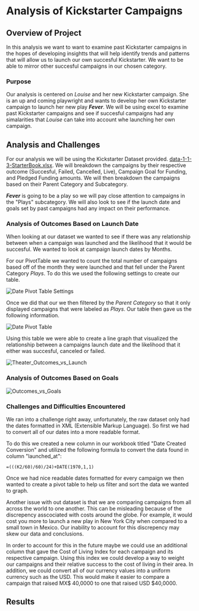 # Analysis of Kickstarter Campaigns

## Overview of Project
In this analysis we want to want to examine past Kickstarter campaigns in the hopes of developing insightts that will help identify trends and patterns that will allow us to launch our own succesful Kickstarter. We want to be able to mirror other succesful campaigns in our chosen category.

### Purpose
Our analysis is centered on *Louise* and her new Kickstarter campaign. She is an up and coming playwright and wants to develop her own Kickstarter campaign to launch her new play ***Fever***.  We will be using excel to examine past Kickstarter campaigns and see if succesful campaigns had any simalarities that *Louise* can take into account whe launching her own campaign.
## Analysis and Challenges
For our analysis we will be using the Kickstarter Dataset provided. [data-1-1-3-StarterBook.xlsx](https://github.com/rulma/Kickstarter-Anlaysis/files/6412494/data-1-1-3-StarterBook.xlsx). We will breakdown the campaigns by their respective outcome (Succesful, Failed, Cancelled, Live), Campaign Goal for Funding, and Pledged Funding amounts. We will then breakdown the campaigns based on their Parent Category and Subcategory. 

***Fever*** is going to be a play so we will pay close attention to campaigns in the "Plays" subcategory. We will also look to see if the launch date and goals set by past campaigns had any impact on their performance.

### Analysis of Outcomes Based on Launch Date
When looking at our dataset we wanted to see if there was any relationship between when a campaign was launched and the likelihood that it would be succesful. We wanted to look at campaign launch dates by Months. 

For our PivotTable we wanted to count the total number of campaigns based off of the month they were launched and that fell under the Parent Category *Plays*.
To do this we used the following settings to create our table.

![Date Pivot Table Settings](https://user-images.githubusercontent.com/82015631/116833176-43b30700-ab7d-11eb-92b8-260af7310bf3.PNG)

Once we did that our we then filtered by the *Parent Category* so that it only displayed campaigns that were labeled as *Plays*. Our table then gave us the following information.

![Date Pivot Table](https://user-images.githubusercontent.com/82015631/116833195-62190280-ab7d-11eb-8c39-4c21eeadf260.PNG)

Using this table we were able to create a line graph that visualized the relationship between a campaigns launch date and the likelihood that it either was succesful, canceled or failed.

![Theater_Outcomes_vs_Launch](https://user-images.githubusercontent.com/82015631/116832802-e36f9580-ab7b-11eb-9296-ada7b3694ccf.PNG)



### Analysis of Outcomes Based on Goals
![Outcomes_vs_Goals](https://user-images.githubusercontent.com/82015631/116832805-e9657680-ab7b-11eb-8a54-723ab7c83226.png)

### Challenges and Difficulties Encountered
We ran into a challenge right away, unfortunately, the raw dataset only had the dates formatted in XML (Extensible Markup Language). So first we had to convert all of our dates into a more readable format. 

To do this we created a new column in our workbook titled "Date Created Conversion" and utilized the following formula to convert the data found in column "launched_at":

```
=(((K2/60)/60)/24)+DATE(1970,1,1)
```

Once we had nice readable dates formatted for every campaign we then wanted to create a pivot table to help us filter and sort the data we wanted to graph. 

Another issue with out dataset is that we are comparing campaigns from all across the world to one another. This can be misleading because of the discrepency asscociated with costs around the globe. For example, it would cost you more to launch a new play in New York City when compared to a small town in Mexico. Our inability to account for this discrepency may skew our data and conclusions.

In order to account for this in the future maybe we could use an additional column that gave the Cost of Living Index for each campaign and its respective campaign. Using this index we could develop a way to weight our campaigns and their relative success to the cost of living in their area. In addition, we could convert all of our currency values into a uniform currency such as the USD. This would make it easier to compare a campaign that raised MX$ 40,0000 to one that raised USD $40,0000.
## Results
